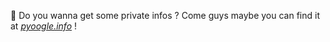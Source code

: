 👋 Do you wanna get some private infos ? Come guys maybe you can find it at [*pyoogle.info*](https://pyoogle.info) !
